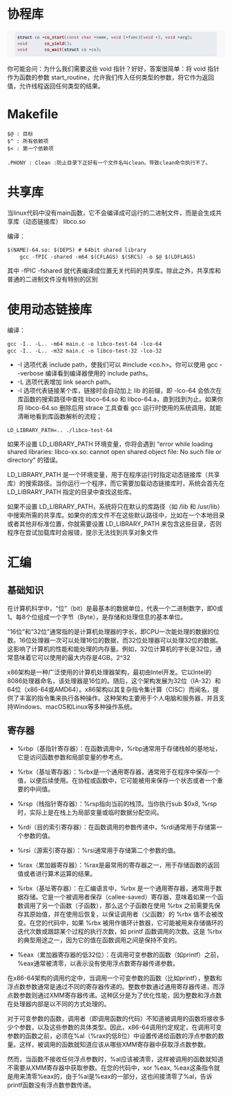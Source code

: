 # 协程库
![alt text](image-11.png)

你可能会问：为什么我们需要这些 void 指针？好好，答案很简单：将 void 指针作为函数的参数 start_routine，允许我们传入任何类型的参数，将它作为返回值，允许线程返回任何类型的结果。



# Makefile
    $@ : 目标
    $^ : 所有依赖项
    $< : 第一个依赖项

    .PHONY : Clean :防止目录下正好有一个文件名叫clean。导致clean命令执行不了。

# 共享库

当linux代码中没有main函数，它不会编译成可运行的二进制文件，而是会生成共享库（动态链接库） libco.so

编译：
```
$(NAME)-64.so: $(DEPS) # 64bit shared library
    gcc -fPIC -shared -m64 $(CFLAGS) $(SRCS) -o $@ $(LDFLAGS)
```

其中 -fPIC -fshared 就代表编译成位置无关代码的共享库。除此之外，共享库和普通的二进制文件没有特别的区别

# 使用动态链接库

编译：
```
gcc -I.. -L.. -m64 main.c -o libco-test-64 -lco-64
gcc -I.. -L.. -m32 main.c -o libco-test-32 -lco-32
```

-   -I 选项代表 include path，使我们可以 #include <co.h>。你可以使用 gcc --verbose 编译看到编译器使用的 include paths。
-   -L 选项代表增加 link search path。
-   -l 选项代表链接某个库，链接时会自动加上 lib 的前缀，即 -lco-64 会依次在库函数的搜索路径中查找 libco-64.so 和 libco-64.a，直到找到为止。如果你将 libco-64.so 删除后用 strace 工具查看 gcc 运行时使用的系统调用，就能清晰地看到库函数解析的流程；
  
```
LD_LIBRARY_PATH=.. ./libco-test-64

```
如果不设置 LD_LIBRARY_PATH 环境变量，你将会遇到 “error while loading shared libraries: libco-xx.so: cannot open shared object file: No such file or directory” 的错误。

LD_LIBRARY_PATH 是一个环境变量，用于在程序运行时指定动态链接库（共享库）的搜索路径。当你运行一个程序，而它需要加载动态链接库时，系统会首先在 LD_LIBRARY_PATH 指定的目录中查找这些库。

如果不设置 LD_LIBRARY_PATH，系统将只在默认的库路径（如 /lib 和 /usr/lib）中搜索所需的共享库。如果你的库文件不在这些默认路径中，比如在一个本地目录或者其他非标准位置，你就需要设置 LD_LIBRARY_PATH 来包含这些目录，否则程序在尝试加载库时会报错，提示无法找到共享对象文件


# 汇编

## 基础知识
在计算机科学中，“位”（bit）是最基本的数据单位，代表一个二进制数字，即0或1。每8个位组成一个字节（Byte），是存储和处理信息的基本单位。

“16位”和“32位”通常指的是计算机处理器的字长，即CPU一次能处理的数据的位数。16位处理器一次可以处理16位的数据，而32位处理器可以处理32位的数据。这影响了计算机的性能和能处理的内存量。例如，32位计算机的字长是32位，通常意味着它可以使用的最大内存是4GB。2^32

x86架构是一种广泛使用的计算机处理器架构，最初由Intel开发。它以Intel的8086处理器命名，该处理器是16位的。随后，这个架构发展为32位（IA-32）和64位（x86-64或AMD64）。x86架构以其复杂指令集计算（CISC）而闻名，提供了丰富的指令集来执行各种操作。这种架构主要用于个人电脑和服务器，并且支持Windows、macOS和Linux等多种操作系统。

## 寄存器
- %rbp（基指针寄存器）：在函数调用中，%rbp通常用于存储栈帧的基地址，它是访问函数参数和局部变量的参考点。
- %rbx（基址寄存器）：%rbx是一个通用寄存器，通常用于在程序中保存一个值，以便后续使用。在协程或函数中，它可能被用来保存一个状态或者一个重要的中间值。
- %rsp（栈指针寄存器）：%rsp指向当前的栈顶。当你执行sub $0x8, %rsp时，实际上是在栈上为局部变量或临时数据分配空间。
- %rdi（目的索引寄存器）：在函数调用的参数传递中，%rdi通常用于存储第一个参数的值。
- %rsi（源索引寄存器）：%rsi通常用于存储第二个参数的值。
- %rax（累加器寄存器）：%rax是最常用的寄存器之一，用于存储函数的返回值或者进行算术运算的结果。
- %rbx（基址寄存器）：在汇编语言中，%rbx 是一个通用寄存器，通常用于数据存储。它是一个被调用者保存（callee-saved）寄存器，意味着如果一个函数调用了另一个函数（子函数），那么这个子函数在使用 %rbx 之前需要先保存其原始值，并在使用后恢复，以保证调用者（父函数）的 %rbx 值不会被改变。在您的代码中，如果 %rbx 被用作循环计数器，它可能被用来存储循环的迭代次数或跟踪某个过程的执行次数，如 printf 函数调用的次数。这是 %rbx 的典型用途之一，因为它的值在函数调用之间是保持不变的。
  
- %eax（累加器寄存器的低32位）：在调用可变参数的函数（如printf）之前，%eax通常被清零，以表示没有使用浮点数寄存器传递参数。


在x86-64架构的调用约定中，当调用一个可变参数的函数（比如printf），整数和浮点数参数通常是通过不同的寄存器传递的。整数参数通过通用寄存器传递，而浮点数参数则通过XMM寄存器传递。这种区分是为了优化性能，因为整数和浮点数在处理器内部是以不同的方式处理的。

对于可变参数的函数，调用者（即调用函数的代码）不知道被调用的函数将接收多少个参数，以及这些参数的具体类型。因此，x86-64调用约定规定，在调用可变参数的函数之前，必须在%al（%rax的低8位）中设置传递给函数的浮点参数的数量。这样，被调用的函数就知道应该从哪些XMM寄存器中获取浮点数参数。

然而，当函数不接收任何浮点参数时，%al应该被清零，这样被调用的函数就知道不需要从XMM寄存器中获取参数。在您的代码中，xor %eax, %eax这条指令就是用来清零%eax的，由于%al是%eax的一部分，这也间接清零了%al，告诉printf函数没有浮点数参数传递。
